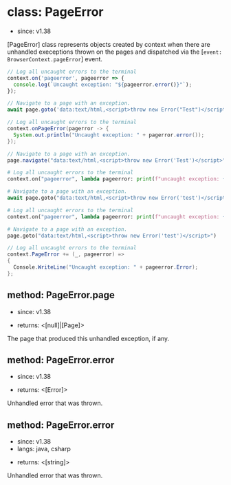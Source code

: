 # class: PageError
* since: v1.38

[PageError] class represents objects created by context when there are unhandled
execeptions thrown on the pages and dispatched via the [`event: BrowserContext.pageError`] event.

```js
// Log all uncaught errors to the terminal
context.on('pageerror', pageerror => {
  console.log(`Uncaught exception: "${pageerror.error()}"`);
});

// Navigate to a page with an exception.
await page.goto('data:text/html,<script>throw new Error("Test")</script>');
```

```java
// Log all uncaught errors to the terminal
context.onPageError(pagerror -> {
  System.out.println("Uncaught exception: " + pagerror.error());
});

// Navigate to a page with an exception.
page.navigate("data:text/html,<script>throw new Error('Test')</script>");
```

```python async
# Log all uncaught errors to the terminal
context.on("pageerror", lambda pageerror: print(f"uncaught exception: {pageerror.error}"))

# Navigate to a page with an exception.
await page.goto("data:text/html,<script>throw new Error('test')</script>")
```

```python sync
# Log all uncaught errors to the terminal
context.on("pageerror", lambda pageerror: print(f"uncaught exception: {pageerror.error}"))

# Navigate to a page with an exception.
page.goto("data:text/html,<script>throw new Error('test')</script>")
```

```csharp
// Log all uncaught errors to the terminal
context.PageError += (_, pageerror) =>
{
  Console.WriteLine("Uncaught exception: " + pageerror.Error);
};
```

## method: PageError.page
* since: v1.38
- returns: <[null]|[Page]>

The page that produced this unhandled exception, if any.

## method: PageError.error
* since: v1.38
- returns: <[Error]>

Unhandled error that was thrown.

## method: PageError.error
* since: v1.38
* langs: java, csharp
- returns: <[string]>

Unhandled error that was thrown.
